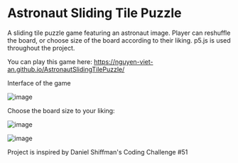 # Astronaut Sliding Tile Puzzle
A sliding tile puzzle game featuring an astronaut image. Player can reshuffle the board, or choose size of the board according to their liking. p5.js is used throughout the project. 

You can play this game here: https://nguyen-viet-an.github.io/AstronautSlidingTilePuzzle/

Interface of the game 

![image](https://user-images.githubusercontent.com/68835511/163840172-c6667a05-bdff-443a-a2d0-c535983b5d10.png)




Choose the board size to your liking:

![image](https://user-images.githubusercontent.com/68835511/163840199-faaf97e6-f060-4092-a6f7-82966b1b5a46.png)

![image](https://user-images.githubusercontent.com/68835511/163840218-26694ba4-69f4-4941-a4c3-0ced65d8a581.png)

Project is inspired by Daniel Shiffman's Coding Challenge #51
